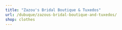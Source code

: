 ```yaml
---
title: "Zazou's Bridal Boutique & Tuxedos"
url: /dubuque/zazous-bridal-boutique-and-tuxedos/
shop: clothes
---
```

